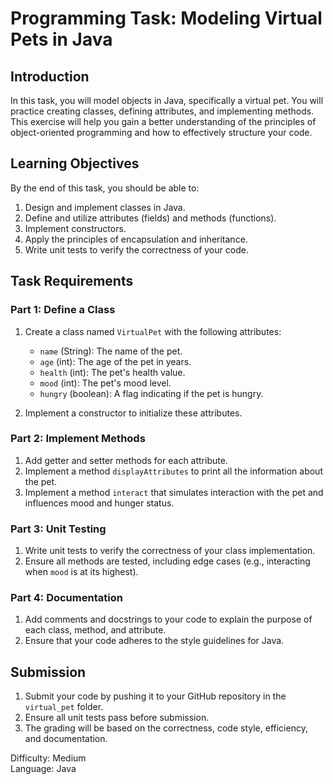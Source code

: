 # Programming Task: Modeling Virtual Pets in Java

## Introduction

In this task, you will model objects in Java, specifically a virtual pet. You will practice creating classes, defining attributes, and implementing methods. This exercise will help you gain a better understanding of the principles of object-oriented programming and how to effectively structure your code.

## Learning Objectives

By the end of this task, you should be able to:

1. Design and implement classes in Java.
2. Define and utilize attributes (fields) and methods (functions).
3. Implement constructors.
4. Apply the principles of encapsulation and inheritance.
5. Write unit tests to verify the correctness of your code.

## Task Requirements

### Part 1: Define a Class

1. Create a class named `VirtualPet` with the following attributes:

    - `name` (String): The name of the pet.
    - `age` (int): The age of the pet in years.
    - `health` (int): The pet's health value.
    - `mood` (int): The pet's mood level.
    - `hungry` (boolean): A flag indicating if the pet is hungry.

2. Implement a constructor to initialize these attributes.

### Part 2: Implement Methods

1. Add getter and setter methods for each attribute.
2. Implement a method `displayAttributes` to print all the information about the pet.
3. Implement a method `interact` that simulates interaction with the pet and influences mood and hunger status.

### Part 3: Unit Testing

1. Write unit tests to verify the correctness of your class implementation.
2. Ensure all methods are tested, including edge cases (e.g., interacting when `mood` is at its highest).

### Part 4: Documentation

1. Add comments and docstrings to your code to explain the purpose of each class, method, and attribute.
2. Ensure that your code adheres to the style guidelines for Java.

## Submission

1. Submit your code by pushing it to your GitHub repository in the `virtual_pet` folder.
2. Ensure all unit tests pass before submission.
3. The grading will be based on the correctness, code style, efficiency, and documentation.
  
Difficulty: Medium  
Language: Java